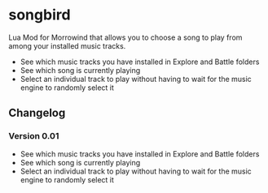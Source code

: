 # songbird
Lua Mod for Morrowind that allows you to choose a song to play from among your installed music tracks.

* See which music tracks you have installed in Explore and Battle folders
* See which song is currently playing
* Select an individual track to play without having to wait for the music engine to randomly select it

## Changelog
### Version 0.01
* See which music tracks you have installed in Explore and Battle folders
* See which song is currently playing
* Select an individual track to play without having to wait for the music engine to randomly select it
